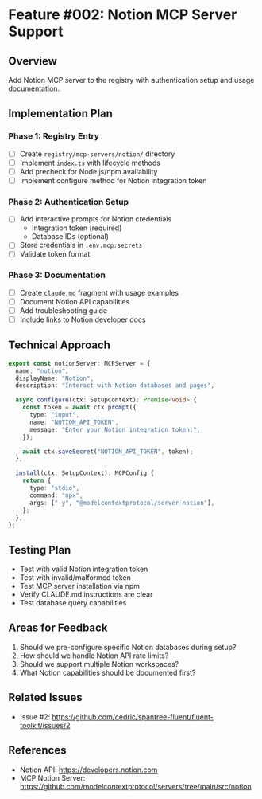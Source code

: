 # Feature #002: Notion MCP Server Support

## Overview

Add Notion MCP server to the registry with authentication setup and usage documentation.

## Implementation Plan

### Phase 1: Registry Entry

- [ ] Create `registry/mcp-servers/notion/` directory
- [ ] Implement `index.ts` with lifecycle methods
- [ ] Add precheck for Node.js/npm availability
- [ ] Implement configure method for Notion integration token

### Phase 2: Authentication Setup

- [ ] Add interactive prompts for Notion credentials
  - Integration token (required)
  - Database IDs (optional)
- [ ] Store credentials in `.env.mcp.secrets`
- [ ] Validate token format

### Phase 3: Documentation

- [ ] Create `claude.md` fragment with usage examples
- [ ] Document Notion API capabilities
- [ ] Add troubleshooting guide
- [ ] Include links to Notion developer docs

## Technical Approach

```typescript
export const notionServer: MCPServer = {
  name: "notion",
  displayName: "Notion",
  description: "Interact with Notion databases and pages",

  async configure(ctx: SetupContext): Promise<void> {
    const token = await ctx.prompt({
      type: "input",
      name: "NOTION_API_TOKEN",
      message: "Enter your Notion integration token:",
    });

    await ctx.saveSecret("NOTION_API_TOKEN", token);
  },

  install(ctx: SetupContext): MCPConfig {
    return {
      type: "stdio",
      command: "npx",
      args: ["-y", "@modelcontextprotocol/server-notion"],
    };
  },
};
```

## Testing Plan

- Test with valid Notion integration token
- Test with invalid/malformed token
- Test MCP server installation via npm
- Verify CLAUDE.md instructions are clear
- Test database query capabilities

## Areas for Feedback

1. Should we pre-configure specific Notion databases during setup?
2. How should we handle Notion API rate limits?
3. Should we support multiple Notion workspaces?
4. What Notion capabilities should be documented first?

## Related Issues

- Issue #2: https://github.com/cedric/spantree-fluent/fluent-toolkit/issues/2

## References

- Notion API: https://developers.notion.com
- MCP Notion Server: https://github.com/modelcontextprotocol/servers/tree/main/src/notion
